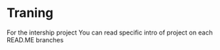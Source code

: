 # Traning
For the intership project
You can read specific intro of project on each READ.ME branches
